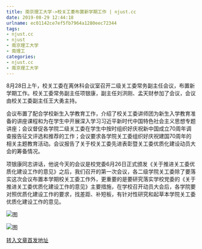 ```yaml
---
title: 南京理工大学->校关工委布置新学期工作 | njust.cc
date: 2019-08-29 12:44:18
urlname: ec01142ce7ef5fb7964a1280eec72344
tags: 
- njust.cc
- njust
- 南京理工大学
- 南理工
categories:
- njust.cc
- 南京理工大学
---
```



8月28日上午，校关工委在离休科会议室召开二级关工委常务副主任会议，布置新学期工作。校关工委常务副主任项银康，副主任刘洪刚、孟天财参加了会议，会议由校关工委副主任王大勇主持。

会议布置了配合学校新生入学教育工作，介绍了校关工委讲师团为新生入学教育准备的讲座课程和为在学生中开展深入学习习近平新时代中国特色社会主义思想专题讲座；会议督促各学院二级关工委在学生中按时组织好庆祝新中国成立70周年调查报告征文评选和推荐的工作；会议要求各学院关工委组织好庆祝建国70周年的相关主题教育活动。会议报告了关于校关工委先进表彰暨关工委优质化建设动员大会的筹备情况。

项银康同志讲话，他说今天的会议是校党委6月26日正式颁发《关于推进关工委优质化建设工作的意见》之后，我们召开的第一次会议，各二级学院关工委除了要落实这次会议布置本学期校关工委工作外，更重要的是要研究落实学校党委的《关于推进关工委优质化建设工作的意见》主要措施，在学校召开动员大会后，各学院要对照优质化建设工作的要求，找差距、补短板，有针对性研究和起草本学院关工委优质化建设工作的意见。



![图](http://zs.njust.edu.cn/_upload/article/images/14/18/964b013b4c93b9d2edaaddf1d8de/622ca42d-6876-478d-b26a-e617987eec30.jpg)

![图](http://zs.njust.edu.cn/_upload/article/images/14/18/964b013b4c93b9d2edaaddf1d8de/8b7c0163-6fb8-4807-9157-19ab6d03548b.jpg)

[转入文章首发地址](http://zs.njust.edu.cn/26/24/c4621a206372/page.htm)